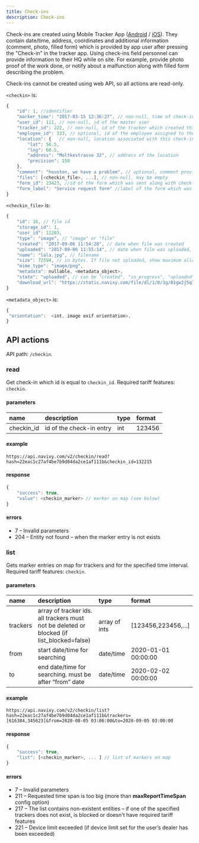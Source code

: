 ```yaml
---
title: Check-ins
description: Check-ins
---
```


Check-ins are created using Mobile Tracker App ([Android](https://play.google.com/store/apps/details?id=com.navixy.xgps.tracker&hl=ru) / [iOS](https://apps.apple.com/us/app/x-gps-tracker/id802887190)).
They contain date/time, address, coordinates and additional information (comment, photo, filled form) which is provided by app
user after pressing the "Check-in" in the tracker app.
Using check-ins field personnel can provide information to their HQ while on site. For example, provide photo proof of the 
work done, or notify about a malfunction along with filled form describing the problem.

Check-ins cannot be created using web API, so all actions are read-only.

`<checkin>` is:
```js
{
    "id": 1, //identifier
    "marker_time": "2017-03-15 12:36:27", // non-null, time of check-in creation
    "user_id": 111, // non-null, id of the master user
    "tracker_id": 222, // non-null, id of the tracker which created this check-in
    "employee_id": 333, // optional, id of the employee assigned to the tracker
    "location": {   // non-null, location associated with this check-in marker
        "lat": 56.5,
        "lng": 60.5,
        "address": "Moltkestrasse 32", // address of the location
        "precision": 150
    },
    "comment": "houston, we have a problem", // optional, comment provided by app user
    "files": [<checkin_file>, ...], // non-null, may be empty   
    "form_id": 23423, //id of the form which was sent along with check-in, can be null
    "form_label": "Service request form" //label of the form which was sent along with check-in, can be null
}
```           

`<checkin_file>` is:

```js
{
    "id": 16, // file id
    "storage_id": 1,
    "user_id": 12203,
    "type": "image", // "image" or "file"
    "created": "2017-09-06 11:54:28", // date when file was created
    "uploaded": "2017-09-06 11:55:14", // date when file was uploaded, can be null if file is not yet uploaded
    "name": "lala.jpg", // filename
    "size": 72594, // in bytes. If file not uploaded, show maximum allowed size for upload
    "mime_type": "image/png",
    "metadata": nullable, <metadata_object>,
    "state": "uploaded", // can be "created", "in_progress", "uploaded", "deleted"
    "download_url": "https://static.navixy.com/file/dl/1/0/1g/01gw2j5q7nm4r92dytolzd6koxy9e38v.png/lala.jpg", // actual url at which file is available. Can be null if file is not yet uploaded
}
```

`<metadata_object>` is:
```js
{
 "orientation":  <int, image exif orientation>,
}
```

## API actions

API path: `/checkin`.

### read

Get check-in which id is equal to `checkin_id`. Required tariff features: `checkin`.

#### parameters

| name | description | type | format |
| :--- | :--- | :--- | :--- |
| checkin_id | id of the check-in entry | int | 123456 | 

#### example

    https://api.navixy.com/v2/checkin/read?hash=22eac1c27af4be7b9d04da2ce1af111b&checkin_id=132215

#### response

```js
{
    "success": true,
    "value": <checkin_marker> // marker on map (see below)
}
```

#### errors

*   7 – Invalid parameters
*   204 – Entity not found – when the marker entry is not exists

### list

Gets marker entries on map for trackers and for the specified time interval. Required tariff features: `checkin`.

#### parameters

| name | description | type | format |
| :--- | :--- | :--- | :--- |
| trackers | array of tracker ids. all trackers must not be deleted or blocked (if list_blocked=false) | array of ints | [123456,223456,...] |
| from | start date/time for searching | date/time | 2020-01-01 00:00:00 |
| to | end date/time for searching. must be after “from” date  | date/time | 2020-02-02 00:00:00 |

#### example

    https://api.navixy.com/v2/checkin/list?hash=22eac1c27af4be7b9d04da2ce1af111b&trackers=[616384,345623]&from=2020-08-05 03:06:00&to=2020-09-05 03:00:00

#### response

```js
{
    "success": true,
    "list": [<checkin_marker>, ... ] // list of markers on map
}
```

#### errors
*   7 – Invalid parameters
*   211 – Requested time span is too big (more than **maxReportTimeSpan** config option)
*   217 – The list contains non-existent entities – if one of the specified trackers does not exist, is blocked or doesn't have required tariff features
*   221 – Device limit exceeded (if device limit set for the user’s dealer has been exceeded)
